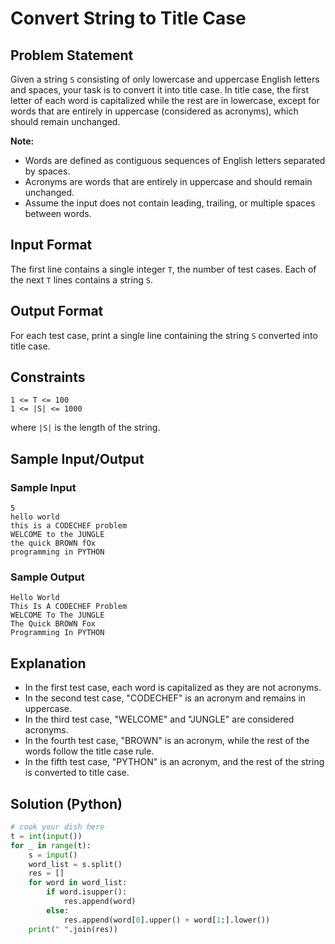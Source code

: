 # Convert String to Title Case

## Problem Statement
Given a string `S` consisting of only lowercase and uppercase English letters and spaces, your task is to convert it into title case. In title case, the first letter of each word is capitalized while the rest are in lowercase, except for words that are entirely in uppercase (considered as acronyms), which should remain unchanged.

**Note:**
*   Words are defined as contiguous sequences of English letters separated by spaces.
*   Acronyms are words that are entirely in uppercase and should remain unchanged.
*   Assume the input does not contain leading, trailing, or multiple spaces between words.

## Input Format
The first line contains a single integer `T`, the number of test cases.
Each of the next `T` lines contains a string `S`.

## Output Format
For each test case, print a single line containing the string `S` converted into title case.

## Constraints
```
1 <= T <= 100
1 <= |S| <= 1000
```
where `|S|` is the length of the string.

## Sample Input/Output

### Sample Input
```
5
hello world
this is a CODECHEF problem
WELCOME to the JUNGLE
the quick BROWN fOx
programming in PYTHON
```

### Sample Output
```
Hello World
This Is A CODECHEF Problem
WELCOME To The JUNGLE
The Quick BROWN Fox
Programming In PYTHON
```

## Explanation
*   In the first test case, each word is capitalized as they are not acronyms.
*   In the second test case, "CODECHEF" is an acronym and remains in uppercase.
*   In the third test case, "WELCOME" and "JUNGLE" are considered acronyms.
*   In the fourth test case, "BROWN" is an acronym, while the rest of the words follow the title case rule.
*   In the fifth test case, "PYTHON" is an acronym, and the rest of the string is converted to title case.

## Solution (Python)

```python
# cook your dish here
t = int(input())
for _ in range(t):
    s = input()
    word_list = s.split()
    res = []
    for word in word_list:
        if word.isupper():
            res.append(word)
        else:
            res.append(word[0].upper() + word[1:].lower())
    print(" ".join(res))